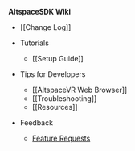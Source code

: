 **AltspaceSDK Wiki**
* [[Change Log]]
* Tutorials
    * [[Setup Guide]]

* Tips for Developers
    * [[AltspaceVR Web Browser]]
    * [[Troubleshooting]]
    * [[Resources]]

* Feedback
    * [Feature Requests] 

[Feature Requests]: http://answers.altvr.com/spaces/14/index.html